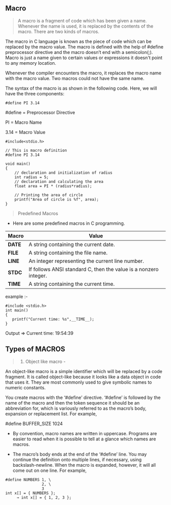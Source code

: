## Macro

> A macro is a fragment of code which has been given a name. Whenever the name is used, it is replaced by the contents of the macro. There are two kinds of macros.

The macro in C language is known as the piece of code which can be replaced by the macro value. The macro is defined with the help of #define preprocessor directive and the macro doesn’t end with a semicolon(;). Macro is just a name given to certain values or expressions it doesn't point to any memory location.

Whenever the compiler encounters the macro, it replaces the macro name with the macro value. Two macros could not have the same name.

The syntax of the macro is as shown in the following code. Here, we will have the three components:
```
#define PI 3.14
```
#define = Preprocessor Directive

PI = Macro Name

3.14 = Macro Value

```
#include<stdio.h>

// This is macro definition
#define PI 3.14

void main()
{
    // declaration and initialization of radius
    int radius = 5;
    // declaration and calculating the area
    float area = PI * (radius*radius); 
    
    // Printing the area of circle
    printf("Area of circle is %f", area);
}

```

> Predefined Macros

* Here are some predefined macros in C programming.

|Macro | Value|
|---|---|
|__DATE__	|A string containing the current date.|
|__FILE__	|A string containing the file name.|
|__LINE__	|An integer representing the current line number.|
|__STDC__	|If follows ANSI standard C, then the value is a nonzero integer.|
|__TIME__	|A string containing the current time.|


example :-
```
#include <stdio.h>
int main()
{
   printf("Current time: %s",__TIME__);   
}

```
Output => Current time: 19:54:39

## Types of MACROS

>1. Object like macro -

An object-like macro is a simple identifier which will be replaced by a code fragment. It is called object-like because it looks like a data object in code that uses it. They are most commonly used to give symbolic names to numeric constants.

You create macros with the ‘#define’ directive. ‘#define’ is followed by the name of the macro and then the token sequence it should be an abbreviation for, which is variously referred to as the macro’s body, expansion or replacement list. For example,

#define BUFFER_SIZE 1024

* By convention, macro names are written in uppercase. Programs are easier to read when it is possible to tell at a glance which names are macros.

* The macro’s body ends at the end of the ‘#define’ line. You may continue the definition onto multiple lines, if necessary, using backslash-newline. When the macro is expanded, however, it will all come out on one line. For example,
```
#define NUMBERS 1, \
                2, \
                3
int x[] = { NUMBERS };
     → int x[] = { 1, 2, 3 };
```
